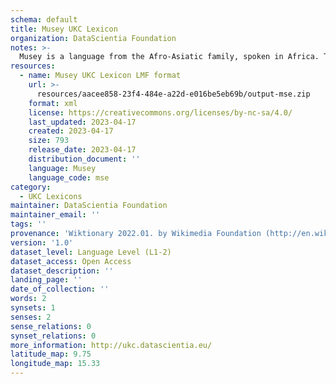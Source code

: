 ```yaml
---
schema: default
title: Musey UKC Lexicon
organization: DataScientia Foundation
notes: >-
  Musey is a language from the Afro-Asiatic family, spoken in Africa. The UKC Lexicon of Musey is represented as a lexico-semantic network. It consists of words, word senses, synsets, as well as sense-level and synset-level relationships.
resources:
  - name: Musey UKC Lexicon LMF format
    url: >-
      resources/aacee858-23f4-484e-a22d-e016be5eb69b/output-mse.zip
    format: xml
    license: https://creativecommons.org/licenses/by-nc-sa/4.0/
    last_updated: 2023-04-17
    created: 2023-04-17
    size: 793
    release_date: 2023-04-17
    distribution_document: ''
    language: Musey
    language_code: mse
category:
  - UKC Lexicons
maintainer: DataScientia Foundation
maintainer_email: ''
tags: ''
provenance: 'Wiktionary 2022.01. by Wikimedia Foundation (http://en.wiktionary.org); Princeton WordNet 2.1 by Princeton University (https://wordnet.princeton.edu)'
version: '1.0'
dataset_level: Language Level (L1-2)
dataset_access: Open Access
dataset_description: ''
landing_page: ''
date_of_collection: ''
words: 2
synsets: 1
senses: 2
sense_relations: 0
synset_relations: 0
more_information: http://ukc.datascientia.eu/
latitude_map: 9.75
longitude_map: 15.33
---
```

